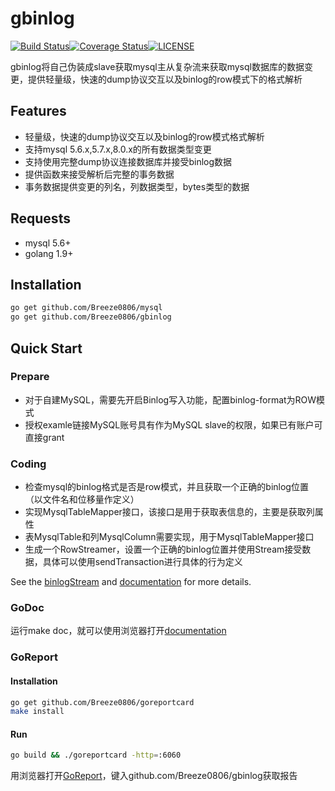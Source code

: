 # gbinlog

[![Build Status][ci-img]][ci][![Coverage Status][cov-img]][cov][![LICENSE][license-img]][license]

gbinlog将自己伪装成slave获取mysql主从复杂流来获取mysql数据库的数据变更，提供轻量级，快速的dump协议交互以及binlog的row模式下的格式解析

## Features
+ 轻量级，快速的dump协议交互以及binlog的row模式格式解析
+ 支持mysql 5.6.x,5.7.x,8.0.x的所有数据类型变更
+ 支持使用完整dump协议连接数据库并接受binlog数据
+ 提供函数来接受解析后完整的事务数据
+ 事务数据提供变更的列名，列数据类型，bytes类型的数据

## Requests
+ mysql 5.6+
+ golang 1.9+

## Installation
```bash
go get github.com/Breeze0806/mysql
go get github.com/Breeze0806/gbinlog
```
## Quick Start
### Prepare
+ 对于自建MySQL，需要先开启Binlog写入功能，配置binlog-format为ROW模式
+ 授权examle链接MySQL账号具有作为MySQL slave的权限，如果已有账户可直接grant

### Coding
+ 检查mysql的binlog格式是否是row模式，并且获取一个正确的binlog位置（以文件名和位移量作定义）
+ 实现MysqlTableMapper接口，该接口是用于获取表信息的，主要是获取列属性
+ 表MysqlTable和列MysqlColumn需要实现，用于MysqlTableMapper接口
+ 生成一个RowStreamer，设置一个正确的binlog位置并使用Stream接受数据，具体可以使用sendTransaction进行具体的行为定义

See the [binlogStream](examples/binlogDump/README.md) and [documentation](https://github.com/Breeze0806/gbinlog#godoc) for more details.

### GoDoc

运行make doc，就可以使用浏览器打开[documentation](http://localhost:6080/pkg/github.com/Breeze0806/gbinlog/)

### GoReport

#### Installation
```bash
go get github.com/Breeze0806/goreportcard
make install
```

#### Run 
```bash
go build && ./goreportcard -http=:6060
```
用浏览器打开[GoReport](http://localhost:6060)，键入github.com/Breeze0806/gbinlog获取报告

[ci-img]: https://travis-ci.com/Breeze0806/gbinlog.svg?token=tRFzqxkgFsLcVYfq8uKg&branch=master
[ci]: https://travis-ci.com/Breeze0806/gbinlog
[cov-img]: https://codecov.io/gh/Breeze0806/gbinlog/branch/master/graph/badge.svg?token=UGb27Nysga
[cov]: https://codecov.io/gh/Breeze0806/gbinlog
[license-img]: https://img.shields.io/badge/License-Apache%202.0-blue.svg
[license]: https://github.com/Breeze0806/gbinlog/blob/master/LICENSE